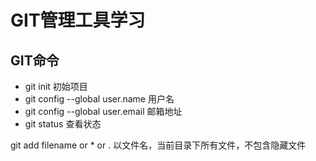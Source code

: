 # GIT管理工具学习

## GIT命令
 - git init 初始项目
 - git config --global user.name 用户名
 - git config --global user.email 邮箱地址
 - git status 查看状态
 
 git add filename or * or . 以文件名，当前目录下所有文件，不包含隐藏文件
 
